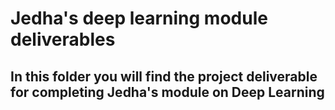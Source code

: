 # Jedha's deep learning module deliverables

## In this folder you will find the project deliverable for completing Jedha's module on Deep Learning

